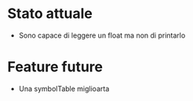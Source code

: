 # Stato attuale

- Sono capace di leggere un float ma non di printarlo 

# Feature future

- Una symbolTable miglioarta
